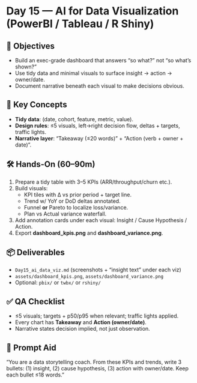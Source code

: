 # Day 15 — AI for Data Visualization (PowerBI / Tableau / R Shiny)

## 🎯 Objectives
- Build an exec-grade dashboard that answers “so what?” not “so what’s shown?”
- Use tidy data and minimal visuals to surface insight → action → owner/date.
- Document narrative beneath each visual to make decisions obvious.

## 🧠 Key Concepts
- **Tidy data**: (date, cohort, feature, metric, value).
- **Design rules**: ≤5 visuals, left→right decision flow, deltas + targets, traffic lights.
- **Narrative layer**: “Takeaway (≤20 words)” + “Action (verb + owner + date)”.

## 🛠 Hands-On (60–90m)
1) Prepare a tidy table with 3–5 KPIs (ARR/throughput/churn etc.).  
2) Build visuals:
   - KPI tiles with Δ vs prior period + target line.
   - Trend w/ YoY or DoD deltas annotated.
   - Funnel **or** Pareto to localize loss/variance.
   - Plan vs Actual variance waterfall.
3) Add annotation cards under each visual: Insight / Cause Hypothesis / Action.  
4) Export **dashboard_kpis.png** and **dashboard_variance.png**.

## 📦 Deliverables
- `Day15_ai_data_viz.md` (screenshots + “insight text” under each viz)
- `assets/dashboard_kpis.png`, `assets/dashboard_variance.png`
- Optional: `pbix/` or `twbx/` or `rshiny/`

## ✅ QA Checklist
- ≤5 visuals; targets + p50/p95 when relevant; traffic lights applied.
- Every chart has **Takeaway** and **Action (owner/date)**.
- Narrative states decision implied, not just observation.

## 📝 Prompt Aid
“You are a data storytelling coach. From these KPIs and trends, write 3 bullets: (1) insight, (2) cause hypothesis, (3) action with owner/date. Keep each bullet ≤18 words.”
